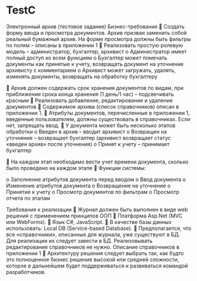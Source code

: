 # TestC

Электронный архив (тестовое задание)
Бизнес-требования
 Создать форму ввода и просмотра документов. Архив призван заменить собой реальный
бумажный архив. На форме просмотра должны быть фильтры по полям – описаны в
приложении 1
 Реализовать простую ролевую модель – администратор, бухгалтер, архивист
o Администратор имеет полный доступ ко всем функциям
o Бухгалтер может помечать документы как принятые к учету, возвращать
документ на уточнение архивисту с комментарием
o Архивист может загружать, удалять, изменять документы, возвращать на
обработку бухгалтеру

 Архив должен содержать срок хранения документов по видам, при приближении срока
конца хранения (1 день/1 час) – подсвечивать красным
 Реализовать добавление, редактирование и удаление документов
 Содержимое архива (список справочников) описан в приложении 1.
 Атрибуты документов, перечисленные в приложении 1, введенные пользователем, должны
существовать в справочниках. Если нет, запрещать ввод.
 У документа может быть несколько этапов обработки
o Введен в архив – вводит архивист
o Возвращен на уточнение – возвращает бухгалтер (архивист возвращает
статус «введен архив» после уточнения)
o Принят к учету – принимает бухгалтер

 На каждом этап необходимо вести учет времени документа, сколько было проведено на
каждом этапе
 Функции системы:

o Заполнение атрибутов документа перед вводом
o Ввод документа
o Изменение атрибутов документа
o Возвращение на уточнение
o Принятие к учету
o Просмотр документов по фильтрам
o Просмотр отчета по этапам

Требования к реализации
 Журнал должен быть выполнен в виде web решения с применением принципов ООП
 Платформа Asp.Net (MVC или WebForms).
 Язык C#, JavaScript.
 В качестве базы данных использовать: Local DB (Service-based Database).
 Предполагается, что все «справочники», описанные для журнала, уже существуют в БД.
Для реализации их следует завести в БД. Реализовывать редактирование справочников не
нужно. Описание справочников в приложении 1
 Архитектуру решения следует выбрать так, как будто это полноценное бизнес решение
высокой или средней сложности, которое в дальнейшем будет поддерживаться и
развиваться командой разработчиков.
